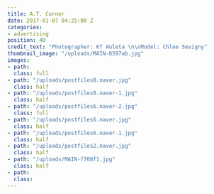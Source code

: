```yaml
---
title: A.T. Corner
date: 2017-01-07 04:25:00 Z
categories:
- advertising
position: 40
credit_text: "Photographer: KT Auleta \n\nModel: Chloe Sevigny"
thumbnail_image: "/uploads/MAIN-8597ab.jpg"
images:
- path: 
  class: full
- path: "/uploads/postfiles8.naver.jpg"
  class: half
- path: "/uploads/postfiles8.naver-1.jpg"
  class: half
- path: "/uploads/postfiles6.naver-2.jpg"
  class: full
- path: "/uploads/postfiles6.naver.jpg"
  class: half
- path: "/uploads/postfiles6.naver-1.jpg"
  class: half
- path: "/uploads/postfiles2.naver.jpg"
  class: half
- path: "/uploads/MAIN-f708f1.jpg"
  class: half
- path: 
  class: 
---
```


